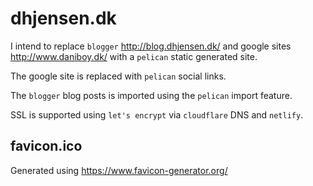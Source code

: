 # dhjensen.dk

I intend to replace `blogger` <http://blog.dhjensen.dk/> and google sites <http://www.daniboy.dk/> with a `pelican` static generated site.

The google site is replaced with `pelican` social links.

The `blogger` blog posts is imported using the `pelican` import feature.

SSL is supported using `let's encrypt` via `cloudflare` DNS and `netlify`.

## favicon.ico

Generated using <https://www.favicon-generator.org/>
